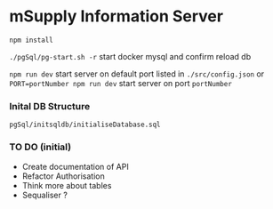 
# mSupply Information Server

`npm install`

`./pgSql/pg-start.sh -r` start docker mysql and confirm reload db

`npm run dev` start server on default port listed in `./src/config.json` or `PORT=portNumber npm run dev` start server on port `portNumber` 

### Inital DB Structure

`pgSql/initsqldb/initialiseDatabase.sql`

### TO DO (initial)
* Create documentation of API
* Refactor Authorisation
* Think more about tables
* Sequaliser ?
